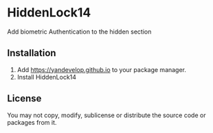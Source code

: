 # HiddenLock14
Add biometric Authentication to the hidden section

## Installation
1. Add https://yandevelop.github.io to your package manager.
2. Install HiddenLock14

## License
You may not copy, modify, sublicense or distribute the source code or packages from it.
